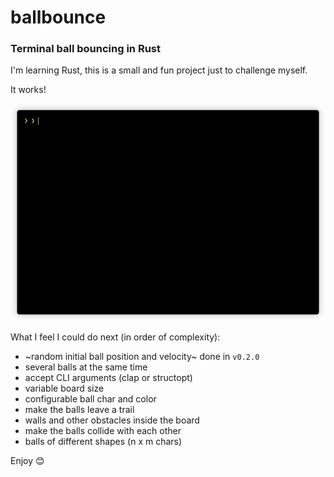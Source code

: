 # ballbounce
### Terminal ball bouncing in Rust

I'm learning Rust, this is a small and fun project just to challenge myself.

It works!

![demo](img/ballbounce.gif)

What I feel I could do next (in order of complexity):

- ~random initial ball position and velocity~ done in `v0.2.0`
- several balls at the same time
- accept CLI arguments (clap or structopt)
- variable board size
- configurable ball char and color
- make the balls leave a trail
- walls and other obstacles inside the board 
- make the balls collide with each other
- balls of different shapes (n x m chars)

Enjoy 😊

